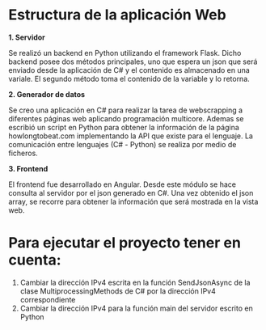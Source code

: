 # Estructura de la aplicación Web

**1. Servidor**

Se realizó un backend en Python utilizando el framework Flask. Dicho backend posee dos métodos principales, uno que espera un json que será enviado desde la aplicación de C# y el contenido es almacenado en una variale. El segundo método toma el contenido de la variable y lo retorna.

**2. Generador de datos**

Se creo una aplicación en C# para realizar la tarea de webscrapping a diferentes páginas web aplicando programación multicore. Ademas se escribió un script en Python para obtener la información de la página howlongtobeat.com implementando la API que existe para el lenguaje. La comunicación entre lenguajes (C# - Python) se realiza por medio de ficheros.

**3. Frontend**

El frontend fue desarrollado en Angular. Desde este módulo se hace consulta al servidor por el json generado en C#. Una vez obtenido el json array, se recorre para obtener la información que será mostrada en la vista web.

# Para ejecutar el proyecto tener en cuenta:

1. Cambiar la dirección IPv4 escrita en la función SendJsonAsync de la clase MultiprocessingMethods de C# por la dirección IPv4 correspondiente
2. Cambiar la dirección IPv4 para la función main del servidor escrito en Python
